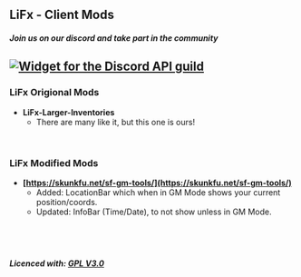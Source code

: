 ## LiFx - Client Mods

##### Join us on our discord and take part in the community
[![Widget for the Discord API guild](https://discord.com/api/guilds/779866175134892082/widget.png?style=shield)](https://discord.gg/EH9b6tqQ4C)
---

### LiFx Origional Mods
* **LiFx-Larger-Inventories**
  * There are many like it, but this one is ours!

&nbsp; 
### LiFx Modified Mods
* **[https://skunkfu.net/sf-gm-tools/](https://skunkfu.net/sf-gm-tools/)**
  * Added: LocationBar which when in GM Mode shows your current position/coords.
  * Updated: InfoBar (Time/Date), to not show unless in GM Mode.


&nbsp; 
&nbsp; 
---
##### Licenced with: [GPL V3.0](LICENSE)
